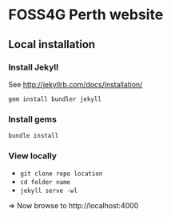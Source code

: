# FOSS4G Perth website

## Local installation

### Install Jekyll

See http://jekyllrb.com/docs/installation/

`gem install bundler jekyll`

### Install gems

`bundle install`

### View locally

* `git clone repo location`
* `cd folder name`
* `jekyll serve -wl`

=> Now browse to http://localhost:4000
